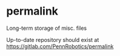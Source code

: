 # permalink
Long-term storage of misc. files

Up-to-date repository should exist at https://gitlab.com/PennRobotics/permalink

